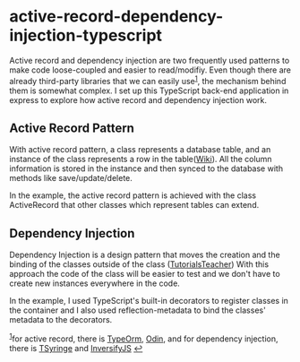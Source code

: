 # active-record-dependency-injection-typescript

Active record and dependency injection are two frequently used patterns to make code loose-coupled and easier to read/modifiy. Even though there are already third-party libraries that we can easily use<sup id="note1">[1](#footnote1)</sup>, the mechanism behind them is somewhat complex. I set up this TypeScript back-end application in express to explore how active record and dependency injection work. 

## Active Record Pattern
With active record pattern, a class represents a database table, and an instance of the class represents a row in the table([Wiki](https://en.wikipedia.org/wiki/Active_record_pattern)). All the column information is stored in the instance and then synced to the database with methods like save/update/delete. 

In the example, the active record pattern is achieved with the class ActiveRecord that other classes which represent tables can extend.

## Dependency Injection
Dependency Injection is a design pattern that moves the creation and the binding of the classes outside of the class ([TutorialsTeacher](https://www.tutorialsteacher.com/ioc/dependency-injection)) With this approach the code of the class will be easier to test and we don't have to create new instances everywhere in the code.

In the example, I used TypeScript's built-in decorators to register classes in the container and I also used reflection-metadata to bind the classes' metadata to the decorators.  

<sup id="footnote1">[1]()</sup>for active record, there is [TypeOrm](https://github.com/typeorm/typeorm), [Odin](https://github.com/foxifyjs/odin), and for dependency injection, there is [TSyringe](https://github.com/microsoft/tsyringe) and [InversifyJS](https://github.com/inversify/InversifyJS) [↩](#note1)
